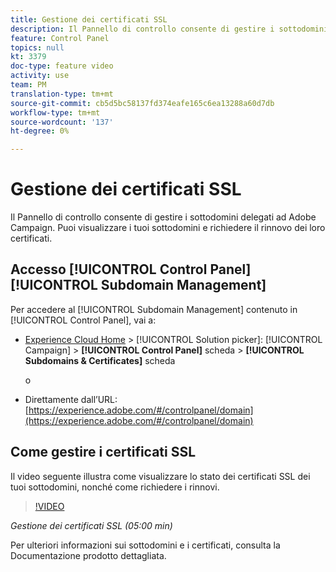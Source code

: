 ```yaml
---
title: Gestione dei certificati SSL
description: Il Pannello di controllo consente di gestire i sottodomini delegati ad Adobe Campaign. Puoi visualizzare i tuoi sottodomini e richiedere il rinnovo dei loro certificati.
feature: Control Panel
topics: null
kt: 3379
doc-type: feature video
activity: use
team: PM
translation-type: tm+mt
source-git-commit: cb5d5bc58137fd374eafe165c6ea13288a60d7db
workflow-type: tm+mt
source-wordcount: '137'
ht-degree: 0%

---
```



# Gestione dei certificati SSL

Il Pannello di controllo consente di gestire i sottodomini delegati ad Adobe Campaign. Puoi visualizzare i tuoi sottodomini e richiedere il rinnovo dei loro certificati.

## Accesso [!UICONTROL Control Panel] [!UICONTROL Subdomain Management]

Per accedere al [!UICONTROL Subdomain Management] contenuto in [!UICONTROL Control Panel], vai a:

* [Experience Cloud Home](https://experience.adobe.com/#/home) > [!UICONTROL Solution picker]: [!UICONTROL Campaign] > **[!UICONTROL Control Panel]** scheda > **[!UICONTROL Subdomains & Certificates]** scheda

   o
* Direttamente dall’URL: [https://experience.adobe.com/#/controlpanel/domain](https://experience.adobe.com/#/controlpanel/domain)

## Come gestire i certificati SSL

Il video seguente illustra come visualizzare lo stato dei certificati SSL dei tuoi sottodomini, nonché come richiedere i rinnovi.

>[!VIDEO](https://video.tv.adobe.com/v/28492?quality=12)

*Gestione dei certificati SSL (05:00 min)*

Per ulteriori informazioni sui sottodomini e i certificati, consulta la Documentazione [](https://helpx.adobe.com/campaign/kb/control-panel-subdomains-certificates.html)prodotto dettagliata.
